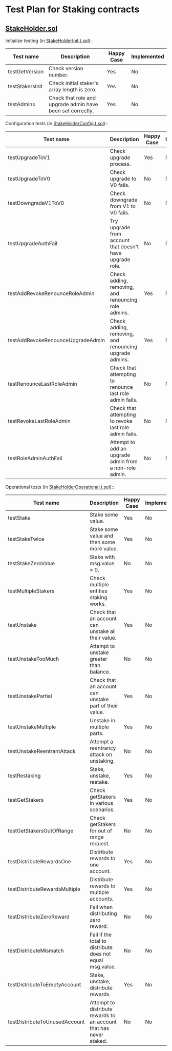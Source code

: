 # Test Plan for Staking contracts

## [StakeHolder.sol](../../contracts/staking/StakeHolder.sol)

Initialize testing (in [StakeHolderInit.t.sol](../../contracts/staking/StakeHolderInit.t.sol)):

| Test name                       | Description                                                | Happy Case | Implemented |
|---------------------------------|------------------------------------------------------------|------------|-------------|
| testGetVersion                  | Check version number.                                      | Yes        | No          |
| testStakersInit                 | Check initial staker's array length is zero.               | Yes        | No          |
| testAdmins                      | Check that role and upgrade admin have been set correctly. | Yes        | No          |


Configuration tests (in [StakeHolderConfig.t.sol](../../contracts/staking/StakeHolderConfig.t.sol))::

| Test name                       | Description                                                | Happy Case | Implemented |
|---------------------------------|------------------------------------------------------------|------------|-------------|
| testUpgradeToV1                 | Check upgrade process.                                     | Yes        | No          |
| testUpgradeToV0                 | Check upgrade to V0 fails.                                 | No         | No          |
| testDowngradeV1ToV0             | Check downgrade from V1 to V0 fails.                       | No         | No          |
| testUpgradeAuthFail             | Try upgrade from account that doesn't have upgrade role.   | No         | No          |
| testAddRevokeRenounceRoleAdmin  | Check adding, removing, and renouncing role admins.        | Yes        | No          |
| testAddRevokeRenounceUpgradeAdmin | Check adding, removing, and renouncing upgrade admins.   | Yes        | No          |
| testRenounceLastRoleAdmin       | Check that attempting to renounce last role admin fails.   | No         | No          |
| testRevokeLastRoleAdmin         | Check that attempting to revoke last role admin fails.     | No         | No          |
| testRoleAdminAuthFail           | Attempt to add an upgrade admin from a non-role admin.     | No         | No          |


Operational tests (in [StakeHolderOperational.t.sol](../../contracts/staking/StakeHolderOperational.t.sol))::

| Test name                      | Description                                                 | Happy Case | Implemented |
|--------------------------------|-------------------------------------------------------------|------------|-------------|
| testStake                      | Stake some value.                                           | Yes        | No          |
| testStakeTwice                 | Stake some value and then some more value.                  | Yes        | No          |
| testStakeZeroValue             | Stake with msg.value = 0.                                   | No         | No          |
| testMultipleStakers            | Check multiple entities staking works.                      | Yes        | No          |
| testUnstake                    | Check that an account can unstake all their value.          | Yes        | No          |
| testUnstakeTooMuch             | Attempt to unstake greater than balance.                    | No         | No          |
| testUnstakePartial             | Check that an account can unstake part of their value.      | Yes        | No          |
| testUnstakeMultiple            | Unstake in multiple parts.                                  | Yes        | No          |
| testUnstakeReentrantAttack     | Attempt a reentrancy attack on unstaking.                   | No         | No          |
| testRestaking                  | Stake, unstake, restake.                                    | Yes        | No          |
| testGetStakers                 | Check getStakers in various scenarios.                      | Yes        | No          |
| testGetStakersOutOfRange       | Check getStakers for out of range request.                  | No         | No          |
| testDistributeRewardsOne       | Distribute rewards to one account.                          | Yes        | No          |
| testDistributeRewardsMultiple  | Distribute rewards to multiple accounts.                    | Yes        | No          |
| testDistributeZeroReward       | Fail when distributing zero reward.                         | No         | No          |
| testDistributeMismatch         | Fail if the total to distribute does not equal msg.value.   | No         | No          |
| testDistributeToEmptyAccount   | Stake, unstake, distribute rewards.                         | Yes        | No          |
| testDistributeToUnusedAccount  | Attempt to distribute rewards to an account that has never staked. | No  | No          |

